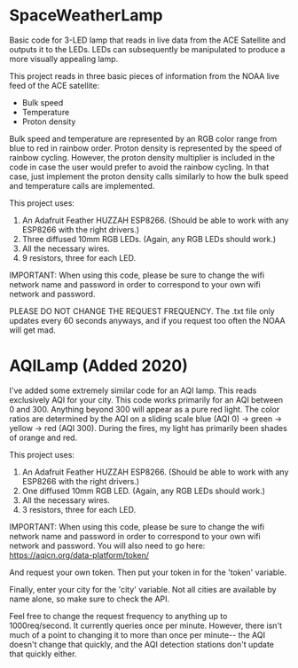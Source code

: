 # SpaceWeatherLamp
Basic code for 3-LED lamp that reads in live data from the ACE Satellite and outputs it to the LEDs. 
LEDs can subsequently be manipulated to produce a more visually appealing lamp.

This project reads in three basic pieces of information from the NOAA live feed of the ACE satellite:
- Bulk speed
- Temperature
- Proton density

Bulk speed and temperature are represented by an RGB color range from blue to red in rainbow order.
Proton density is represented by the speed of rainbow cycling. 
However, the proton density multiplier is included in the code in case the user would prefer to avoid the rainbow cycling. 
In that case, just implement the proton density calls similarly to how the bulk speed and temperature calls are implemented.

This project uses:
1. An Adafruit Feather HUZZAH ESP8266. (Should be able to work with any ESP8266 with the right drivers.)
2. Three diffused 10mm RGB LEDs. (Again, any RGB LEDs should work.)
3. All the necessary wires.
4. 9 resistors, three for each LED. 

IMPORTANT: When using this code, please be sure to change the wifi network name and password in order to correspond to your own wifi network and password. 

PLEASE DO NOT CHANGE THE REQUEST FREQUENCY. The .txt file only updates every 60 seconds anyways, and if you request too often the NOAA will get mad. 


# AQILamp (Added 2020)

I've added some extremely similar code for an AQI lamp. This reads exclusively AQI for your city.
This code works primarily for an AQI between 0 and 300. Anything beyond 300 will appear as a pure red light. The color ratios are determined by the AQI on a sliding scale blue (AQI 0) -> green -> yellow -> red (AQI 300). During the fires, my light has primarily been shades of orange and red. 

This project uses:
1. An Adafruit Feather HUZZAH ESP8266. (Should be able to work with any ESP8266 with the right drivers.)
2. One diffused 10mm RGB LED. (Again, any RGB LEDs should work.)
3. All the necessary wires.
4. 3 resistors, three for each LED. 

IMPORTANT: When using this code, please be sure to change the wifi network name and password in order to correspond to your own wifi network and password. 
You will also need to go here: https://aqicn.org/data-platform/token/

And request your own token. Then put your token in for the 'token' variable.

Finally, enter your city for the 'city' variable. Not all cities are available by name alone, so make sure to check the API.

Feel free to change the request frequency to anything up to 1000req/second. It currently queries once per minute. However, there isn't much of a point to changing it to more than once per minute-- the AQI doesn't change that quickly, and the AQI detection stations don't update that quickly either. 


